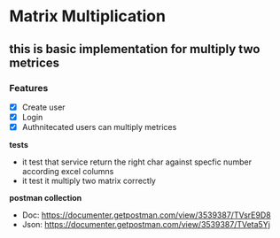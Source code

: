 # Matrix Multiplication 
## this is basic implementation for multiply two metrices
### Features
- [x] Create user
- [x] Login
- [x] Authnitecated users can multiply metrices 

**tests** 

* it test that service return the right char against specfic number according excel columns
* it test it multiply two matrix correctly


**postman collection**

* Doc: https://documenter.getpostman.com/view/3539387/TVsrE9D8
* Json:  https://documenter.getpostman.com/view/3539387/TVeta5Yj

